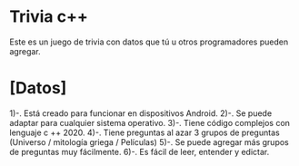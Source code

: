 # Trivia c++
Este es un juego de trivia con datos que tú u otros programadores pueden agregar.


# [Datos]
1)-. Está creado para funcionar en dispositivos Android.
2)-. Se puede adaptar para cualquier sistema operativo.
3)-. Tiene código complejos con lenguaje c ++ 2020.
4)-. Tiene preguntas al azar 3 grupos de preguntas (Universo / mitología griega / Películas)
5)-. Se puede agregar más grupos de preguntas muy fácilmente.
6)-. Es fácil de leer, entender y edictar.
